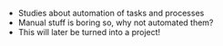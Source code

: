 - Studies about automation of tasks and processes
- Manual stuff is boring so, why not automated them?
- This will later be turned into a project!
